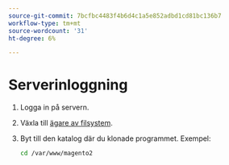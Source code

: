 ```yaml
---
source-git-commit: 7bcfbc4483f4b6d4c1a5e852adbd1cd81bc136b7
workflow-type: tm+mt
source-wordcount: '31'
ht-degree: 6%

---
```

# Serverinloggning

1. Logga in på servern.
1. Växla till [ägare av filsystem](https://devdocs.magento.com/guides/v2.4/install-gde/prereq/file-sys-perms-over.html).
1. Byt till den katalog där du klonade programmet. Exempel:

   ```bash
   cd /var/www/magento2
   ```
